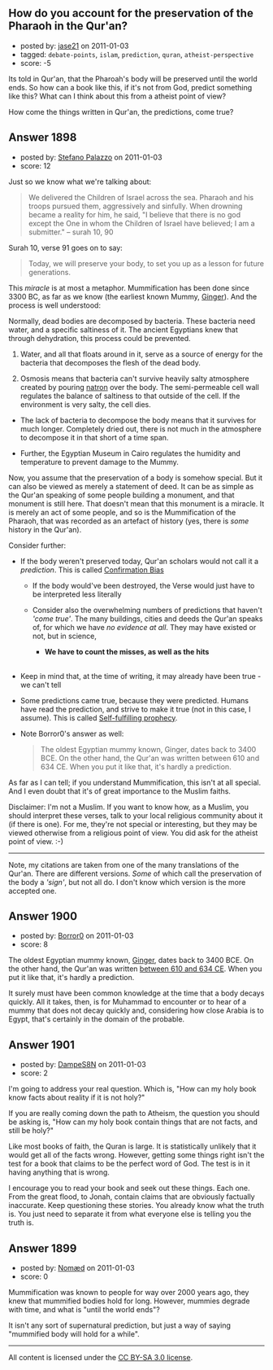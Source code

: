## How do you account for the preservation of the Pharaoh in the Qur'an?

- posted by: [jase21](https://stackexchange.com/users/-1/639-jase21) on 2011-01-03
- tagged: `debate-points`, `islam`, `prediction`, `quran`, `atheist-perspective`
- score: -5

Its told in Qur'an, that the Pharoah's body will be preserved until the world ends. So how can a book like this, if it's not from God, predict something like this? What can I think about this from a atheist point of view?  

How come the things written in Qur'an, the predictions, come true?


## Answer 1898

- posted by: [Stefano Palazzo](https://stackexchange.com/users/-1/47-stefano-palazzo) on 2011-01-03
- score: 12

Just so we know what we're talking about:

> We delivered the Children of Israel across the sea. Pharaoh and his troops pursued them, aggressively and sinfully. When drowning became a reality for him, he said, "I believe that there is no god except the One in whom the Children of Israel have believed; I am a submitter." – surah 10, 90

Surah 10, verse 91 goes on to say: 

> Today, we will preserve your body, to set you up as a lesson for future generations.

This *miracle* is at most a metaphor. Mummification has been done since 3300 BC, as far as we know (the earliest known Mummy, [Ginger](http://en.wikipedia.org/wiki/Ginger_&#40;mummy&#41;)). And the process is well understood:

Normally, dead bodies are decomposed by bacteria. These bacteria need water, and a specific saltiness of it. The ancient Egyptians knew that through dehydration, this process could be prevented.

 1. Water, and all that floats around in it, serve as a source of energy for the bacteria that decomposes the flesh of the dead body.

 2. Osmosis means that bacteria can't survive heavily salty atmosphere created by pouring [natron](http://en.wikipedia.org/wiki/Natron) over the body. The semi-permeable cell wall regulates the balance of saltiness to that outside of the cell. If the environment is very salty, the cell dies.

 - The lack of bacteria to decompose the body means that it survives for much longer. Completely dried out, there is not much in the atmosphere to decompose it in that short of a time span.

 - Further, the Egyptian Museum in Cairo regulates the humidity and temperature to prevent damage to the Mummy.


Now, you assume that the preservation of a body is somehow special. But it can also be viewed as merely a statement of deed. It can be as simple as the Qur'an speaking of some people building a monument, and that monument is still here. That doesn't mean that this monument is a miracle. It is merely an act of some people, and so is the Mummification of the Pharaoh, that was recorded as an artefact of history (yes, there is *some* history in the Qur'an). 

Consider further:

 - If the body weren't preserved today, Qur'an scholars would not call it a *prediction*. This is called [Confirmation Bias](http://en.wikipedia.org/wiki/Confirmation_bias)

    - If the body would've been destroyed, the Verse would just have to be interpreted less literally

    - Consider also the overwhelming numbers of predictions that haven't *'come true'*. The many buildings, cities and deeds the Qur'an speaks of, for which we have *no evidence at all*. They may have existed or not, but in science,

        - **We have to count the misses, as well as the hits**<br><br>


 - Keep in mind that, at the time of writing, it may already have been true - we can't tell

 - Some predictions came true, because they were predicted. Humans have read the prediction, and strive to make it true (not in this case, I assume). This is called [Self-fulfilling prophecy](http://en.wikipedia.org/wiki/Self-fulfilling_prophecy).

 - Note Borror0's answer as well:

    > The oldest Egyptian mummy known, Ginger, dates back to 3400 BCE. On the other hand, the Qur'an was written between 610 and 634 CE. When you put it like that, it's hardly a prediction.

As far as I can tell; if you understand Mummification, this isn't at all special. And I even doubt that it's of great importance to the Muslim faiths. 

Disclaimer: I'm not a Muslim. If you want to know how, as a Muslim, you should interpret these verses, talk to your local religious community about it (if there is one). For me, they're not special or interesting, but they may be viewed otherwise from a religious point of view. You did ask for the atheist point of view. :-)

---

Note, my citations are taken from one of the many translations of the Qur'an. There are different versions. *Some* of which call the preservation of the body a *'sign'*, but not all do. I don't know which version is the more accepted one. 


## Answer 1900

- posted by: [Borror0](https://stackexchange.com/users/-1/484-borror0) on 2011-01-03
- score: 8

<p>The oldest Egyptian mummy known, <a href="http://en.wikipedia.org/wiki/Ginger_%28mummy%29" rel="nofollow">Ginger</a>, dates back to 3400 BCE. On the other hand, the Qur'an was written <a href="http://en.wikipedia.org/wiki/Qur%27an" rel="nofollow">between 610 and 634 CE</a>. When you put it like that, it's hardly a prediction. </p>

<p>It surely must have been common knowledge at the time that a body decays quickly. All it takes, then, is for Muhammad to encounter or to hear of a mummy that does not decay quickly and, considering how close Arabia is to Egypt, that's certainly in the domain of the probable.</p>



## Answer 1901

- posted by: [DampeS8N](https://stackexchange.com/users/-1/587-dampes8n) on 2011-01-03
- score: 2

I'm going to address your real question. Which is, "How can my holy book know facts about reality if it is not holy?"

If you are really coming down the path to Atheism, the question you should be asking is, "How can my holy book contain things that are not facts, and still be holy?"

Like most books of faith, the Quran is large. It is statistically unlikely that it would get all of the facts wrong. However, getting some things right isn't the test for a book that claims to be the perfect word of God. The test is in it having anything that is wrong.

I encourage you to read your book and seek out these things. Each one. From the great flood, to Jonah, contain claims that are obviously factually inaccurate. Keep questioning these stories. You already know what the truth is. You just need to separate it from what everyone else is telling you the truth is.


## Answer 1899

- posted by: [Nomæd](https://stackexchange.com/users/-1/27-nom-d) on 2011-01-03
- score: 0

Mummification was known to people for way over 2000 years ago, they knew that mummified bodies hold for long. However, mummies degrade with time, and what is "until the world ends"?

It isn't any sort of supernatural prediction, but just a way of saying "mummified body will hold for a while". 



---

All content is licensed under the [CC BY-SA 3.0 license](https://creativecommons.org/licenses/by-sa/3.0/).
